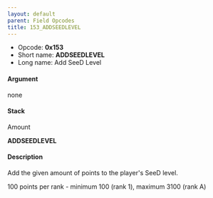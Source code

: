 ```yaml
---
layout: default
parent: Field Opcodes
title: 153_ADDSEEDLEVEL
---
```


-   Opcode: **0x153**
-   Short name: **ADDSEEDLEVEL**
-   Long name: Add SeeD Level

#### Argument

none

#### Stack

  
Amount

**ADDSEEDLEVEL**

#### Description

Add the given amount of points to the player's SeeD level.

100 points per rank - minimum 100 (rank 1), maximum 3100 (rank A)
